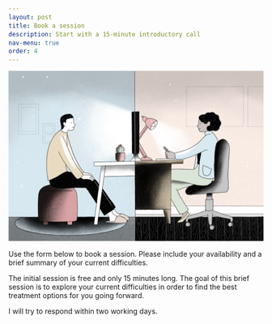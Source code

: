```yaml
---
layout: post
title: Book a session
description: Start with a 15-minute introductory call
nav-menu: true
order: 4
---
```


<img src="assets/images/therapy.jpg">

Use the form below to book a session. Please include your availability and a brief summary of your current difficulties.

The initial session is free and only 15 minutes long. The goal of this brief session is to explore your current difficulties in order to find the best treatment options for you going forward.

I will try to respond within two working days. 